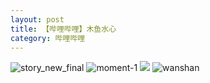 ```yaml
---
layout: post
title: 【哔哩哔哩】木鱼水心
category: 哔哩哔哩
---
```

![story_new_final](http://s1r3itzmh.hd-bkt.clouddn.com/img/story_new_final_0322.png)
![moment-1](http://s1r3itzmh.hd-bkt.clouddn.com/img/moment-1.png)
![](http://s1r2k4uc5.hd-bkt.clouddn.com/img/yu-220701-1.jpg)
![wanshan](http://s1r3itzmh.hd-bkt.clouddn.com/img/wanshan.png)
